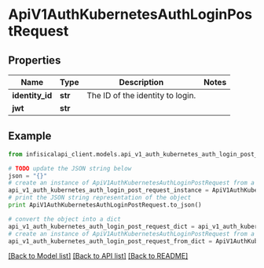 # ApiV1AuthKubernetesAuthLoginPostRequest


## Properties
Name | Type | Description | Notes
------------ | ------------- | ------------- | -------------
**identity_id** | **str** | The ID of the identity to login. | 
**jwt** | **str** |  | 

## Example

```python
from infisicalapi_client.models.api_v1_auth_kubernetes_auth_login_post_request import ApiV1AuthKubernetesAuthLoginPostRequest

# TODO update the JSON string below
json = "{}"
# create an instance of ApiV1AuthKubernetesAuthLoginPostRequest from a JSON string
api_v1_auth_kubernetes_auth_login_post_request_instance = ApiV1AuthKubernetesAuthLoginPostRequest.from_json(json)
# print the JSON string representation of the object
print ApiV1AuthKubernetesAuthLoginPostRequest.to_json()

# convert the object into a dict
api_v1_auth_kubernetes_auth_login_post_request_dict = api_v1_auth_kubernetes_auth_login_post_request_instance.to_dict()
# create an instance of ApiV1AuthKubernetesAuthLoginPostRequest from a dict
api_v1_auth_kubernetes_auth_login_post_request_from_dict = ApiV1AuthKubernetesAuthLoginPostRequest.from_dict(api_v1_auth_kubernetes_auth_login_post_request_dict)
```
[[Back to Model list]](../README.md#documentation-for-models) [[Back to API list]](../README.md#documentation-for-api-endpoints) [[Back to README]](../README.md)


